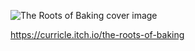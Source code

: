 ![The Roots of Baking cover image](https://img.itch.zone/aW1nLzE0NDYxMTAyLnBuZw==/315x250%23c/ogbJs8.png "The Roots of Baking")

https://curricle.itch.io/the-roots-of-baking
